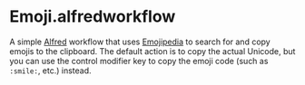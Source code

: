 # Emoji.alfredworkflow

A simple [Alfred][alfred] workflow that uses [Emojipedia][emojipedia] to search
for and copy emojis to the clipboard. The default action is to copy the actual
Unicode, but you can use the control modifier key to copy the emoji code (such
as `:smile:`, etc.) instead.

[alfred]: https://www.alfredapp.com/
[emojipedia]: http://emojipedia.org/
